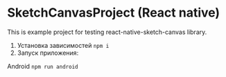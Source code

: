 # SketchCanvasProject (React native)

This is example project for testing 
react-native-sketch-canvas library.

1. Установка зависимостей ```npm i```
2. Запуск приложения:<br />

Android ```npm run android```<br />
